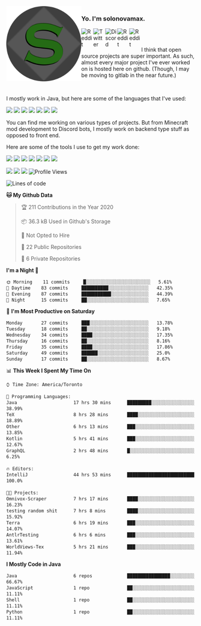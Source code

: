 <img align="left" alt="Avatar" width="200px" src="https://raw.githubusercontent.com/solonovamax/solonovamax/main/solonovamax-circle.png" />

### Yo. I'm solonovamax.

<a href="https://gitlab.com/solonovamax">
    <img align="left" alt="Reddit" width="32px" src="https://img.icons8.com/color/2x/gitlab.png">
</a>

<a href="https://twitter.com/solonovamax">
    <img align="left" alt="Twitter" width="32px" src="https://img.icons8.com/color/2x/twitter.png">
</a>

<a href="https://discord.gg/YFSQ4cF">
    <img align="left" alt="Discord" width="32px" src="https://img.icons8.com/color/2x/discord-logo.png">
</a>

<!-- <a href="https://twitch.tv/solonovamax">
    <img align="left" alt="Twitch" width="32px" src="https://img.icons8.com/color/2x/twitch.png">
</a> -->

<a href="https://reddit.com/u/solonovamax">
    <img align="left" alt="Reddit" width="32px" src="https://img.icons8.com/color/2x/reddit.png">
</a>

<a href="https://www.youtube.com/channel/UCTxCeyGu41WfEBT8mXpjHMA">
    <img align="left" alt="Reddit" width="32px" src="https://img.icons8.com/color/2x/youtube.png">
</a>

<!-- <a href="https://open.spotify.com/user/solonovamax">
    <img align="left" alt="Spotify" width="32px" src="https://img.icons8.com/color/2x/spotify.png">
</a> -->

<br />
<br />

I think that open source projects are super important.
As such, almost every major project I've ever worked on is hosted here on github.
(Though, I may be moving to gitlab in the near future.)

<br/>

I mostly work in Java, but here are some of the languages that I've used:

<code><img height="20" src="https://img.icons8.com/color/4x/java-coffee-cup-logo.png"></code>
<code><img height="20" src="https://img.icons8.com/color/2x/javascript.png"></code>
<code><img height="20" src="https://img.icons8.com/color/2x/nodejs.png"></code>
<code><img height="20" src="https://img.icons8.com/color/2x/python.png"></code>
<code><img height="20" src="https://img.icons8.com/color/2x/html-5.png"></code>
<code><img height="20" src="https://img.icons8.com/color/2x/css3.png"></code>
<code><img height="20" src="https://img.icons8.com/color/2x/graphql.png"></code>

You can find me working on various types of projects.
But from Minecraft mod development to Discord bots, I mostly work on backend type stuff as opposed to front end.

Here are some of the tools I use to get my work done:

<code><img height="20" src="https://img.icons8.com/material/4x/intellij-idea.png"></code>
<code><img height="20" src="https://img.icons8.com/color/4x/git.png"></code>
<code><img height="20" src="https://img.icons8.com/color/4x/docker.png"></code>
<code><img height="20" src="https://img.icons8.com/color/4x/linux.png"></code>
<code><img height="20" src="https://img.icons8.com/color/4x/mongodb.png"></code>
<code><img height="20" src="https://img.icons8.com/metro/4x/mysql.png"></code>
<code><img height="20" src="https://img.icons8.com/fluent/2x/console.png"></code>

![](https://img.shields.io/badge/OS-Linux-informational?style=flat&logo=Arch%20Linux&logoColor=white&color=007ec6)
![](https://img.shields.io/badge/Editor-IntelliJ%20Idea-informational?style=flat&logo=IntelliJ%20Idea&logoColor=white&color=007ec6)
![](https://img.shields.io/badge/Main%20Language-Java-informational?style=flat&logo=Java&logoColor=white&color=007ec6)
![Profile Views](http://img.shields.io/badge/Profile%20Views-2-blue)






<!--START_SECTION:waka-->
![Lines of code](https://img.shields.io/badge/From%20Hello%20World%20I%27ve%20Written-3.9%20million%20lines%20of%20code-blue)

**🐱 My Github Data** 

> 🏆 211 Contributions in the Year 2020
 > 
> 📦 36.3 kB Used in Github's Storage 
 > 
> 🚫 Not Opted to Hire
 > 
> 📜 22 Public Repositories
 > 
> 🔑 6 Private Repositories 

**I'm a Night 🦉** 

```text
🌞 Morning    11 commits     █░░░░░░░░░░░░░░░░░░░░░░░░   5.61% 
🌆 Daytime    83 commits     ██████████░░░░░░░░░░░░░░░   42.35% 
🌃 Evening    87 commits     ███████████░░░░░░░░░░░░░░   44.39% 
🌙 Night      15 commits     ██░░░░░░░░░░░░░░░░░░░░░░░   7.65%

```
📅 **I'm Most Productive on Saturday** 

```text
Monday       27 commits     ███░░░░░░░░░░░░░░░░░░░░░░   13.78% 
Tuesday      18 commits     ██░░░░░░░░░░░░░░░░░░░░░░░   9.18% 
Wednesday    34 commits     ████░░░░░░░░░░░░░░░░░░░░░   17.35% 
Thursday     16 commits     ██░░░░░░░░░░░░░░░░░░░░░░░   8.16% 
Friday       35 commits     ████░░░░░░░░░░░░░░░░░░░░░   17.86% 
Saturday     49 commits     ██████░░░░░░░░░░░░░░░░░░░   25.0% 
Sunday       17 commits     ██░░░░░░░░░░░░░░░░░░░░░░░   8.67%

```


📊 **This Week I Spent My Time On** 

```text
⌚︎ Time Zone: America/Toronto

💬 Programming Languages: 
Java                     17 hrs 30 mins      █████████░░░░░░░░░░░░░░░░   38.99% 
TeX                      8 hrs 28 mins       ████░░░░░░░░░░░░░░░░░░░░░   18.89% 
Other                    6 hrs 13 mins       ███░░░░░░░░░░░░░░░░░░░░░░   13.85% 
Kotlin                   5 hrs 41 mins       ███░░░░░░░░░░░░░░░░░░░░░░   12.67% 
GraphQL                  2 hrs 48 mins       █░░░░░░░░░░░░░░░░░░░░░░░░   6.25%

🔥 Editors: 
IntelliJ                 44 hrs 53 mins      █████████████████████████   100.0%

🐱‍💻 Projects: 
Omnivox-Scraper          7 hrs 17 mins       ████░░░░░░░░░░░░░░░░░░░░░   16.23% 
testing random shit      7 hrs 8 mins        ████░░░░░░░░░░░░░░░░░░░░░   15.92% 
Terra                    6 hrs 19 mins       ███░░░░░░░░░░░░░░░░░░░░░░   14.07% 
AntlrTesting             6 hrs 6 mins        ███░░░░░░░░░░░░░░░░░░░░░░   13.61% 
WorldViews-Tex           5 hrs 21 mins       ███░░░░░░░░░░░░░░░░░░░░░░   11.94%

```

**I Mostly Code in Java** 

```text
Java                     6 repos             ████████████████░░░░░░░░░   66.67% 
JavaScript               1 repo              ██░░░░░░░░░░░░░░░░░░░░░░░   11.11% 
Shell                    1 repo              ██░░░░░░░░░░░░░░░░░░░░░░░   11.11% 
Python                   1 repo              ██░░░░░░░░░░░░░░░░░░░░░░░   11.11%

```



<!--END_SECTION:waka-->

<!--
**solonovamax/solonovamax** is a ✨ _special_ ✨ repository because its `README.md` (this file) appears on your GitHub profile.

Here are some ideas to get you started:

- 🔭 I’m currently working on ...
- 🌱 I’m currently learning ...
- 👯 I’m looking to collaborate on ...
- 🤔 I’m looking for help with ...
- 💬 Ask me about ...
- 📫 How to reach me: ...
- 😄 Pronouns: ...
- ⚡ Fun fact: ...
-->

